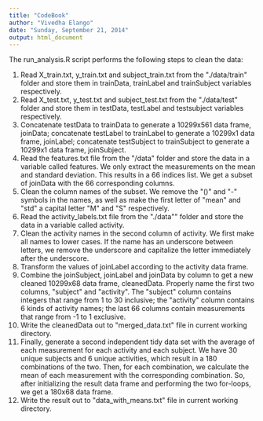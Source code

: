 ```yaml
---
title: "CodeBook"
author: "Vivedha Elango"
date: "Sunday, September 21, 2014"
output: html_document
---
```

The run_analysis.R script performs the following steps to clean the data:

   1. Read X_train.txt, y_train.txt and subject_train.txt from the "./data/train" folder and store them in trainData, trainLabel and trainSubject variables respectively.
   2. Read X_test.txt, y_test.txt and subject_test.txt from the "./data/test" folder and store them in testData, testLabel and testsubject variables respectively.
   3. Concatenate testData to trainData to generate a 10299x561 data frame, joinData; concatenate testLabel to trainLabel to generate a 10299x1 data frame, joinLabel; concatenate testSubject to trainSubject to generate a 10299x1 data frame, joinSubject.
   4. Read the features.txt file from the "/data" folder and store the data in a variable called features. We only extract the measurements on the mean and standard deviation. This results in a 66 indices list. We get a subset of joinData with the 66 corresponding columns.
   5. Clean the column names of the subset. We remove the "()" and "-" symbols in the names, as well as make the first letter of "mean" and "std" a capital letter "M" and "S" respectively.
   6. Read the activity_labels.txt file from the "./data"" folder and store the data in a variable called activity.
   7. Clean the activity names in the second column of activity. We first make all names to lower cases. If the name has an underscore between letters, we remove the underscore and capitalize the letter immediately after the underscore.
   8. Transform the values of joinLabel according to the activity data frame.
   9. Combine the joinSubject, joinLabel and joinData by column to get a new cleaned 10299x68 data frame, cleanedData. Properly name the first two columns, "subject" and "activity". The "subject" column contains integers that range from 1 to 30 inclusive; the "activity" column contains 6 kinds of activity names; the last 66 columns contain measurements that range from -1 to 1 exclusive.
  10. Write the cleanedData out to "merged_data.txt" file in current working directory.
  11. Finally, generate a second independent tidy data set with the average of each measurement for each activity and each subject. We have 30 unique subjects and 6 unique activities, which result in a 180 combinations of the two. Then, for each combination, we calculate the mean of each measurement with the corresponding combination. So, after initializing the result data frame and performing the two for-loops, we get a 180x68 data frame.
  12. Write the result out to "data_with_means.txt" file in current working directory.
